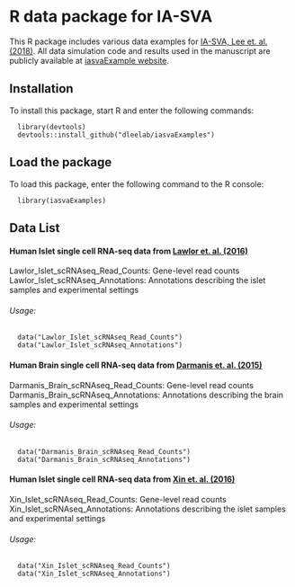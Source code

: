 # R data package for IA-SVA 
This R package includes various data examples for [IA-SVA, Lee et. al. (2018)](https://www.nature.com/articles/s41598-018-35365-9). All data simulation code and results used in the manuscript are publicly available at [iasvaExample website](https://dleelab.github.io/iasvaExamples/).


## Installation

To install this package, start R and enter the following commands:

      library(devtools)
      devtools::install_github("dleelab/iasvaExamples")
      

## Load the package
To load this package, enter the following command to the R console:

      library(iasvaExamples)


## Data List


#### Human Islet single cell RNA-seq data from [Lawlor et. al. (2016)](http://genome.cshlp.org/content/early/2017/01/16/gr.212720.116)

Lawlor_Islet_scRNAseq_Read_Counts: Gene-level read counts  
Lawlor_Islet_scRNAseq_Annotations: Annotations describing the islet samples and experimental settings

###### Usage:
      data("Lawlor_Islet_scRNAseq_Read_Counts")
      data("Lawlor_Islet_scRNAseq_Annotations")

#### Human Brain single cell RNA-seq data from [Darmanis et. al. (2015)](http://www.pnas.org/content/112/23/7285.long)

Darmanis_Brain_scRNAseq_Read_Counts: Gene-level read counts  
Darmanis_Brain_scRNAseq_Annotations: Annotations describing the brain samples and experimental settings

###### Usage:
      data("Darmanis_Brain_scRNAseq_Read_Counts")
      data("Darmanis_Brain_scRNAseq_Annotations")

#### Human Islet single cell RNA-seq data from [Xin et. al. (2016)](http://www.cell.com/cell-metabolism/abstract/S1550-4131(16)30434-X)

Xin_Islet_scRNAseq_Read_Counts: Gene-level read counts  
Xin_Islet_scRNAseq_Annotations: Annotations describing the islet samples and experimental settings

###### Usage:
      data("Xin_Islet_scRNAseq_Read_Counts")
      data("Xin_Islet_scRNAseq_Annotations")
